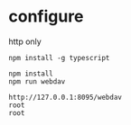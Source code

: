 # configure

http only

```
npm install -g typescript

npm install
npm run webdav

http://127.0.0.1:8095/webdav
root
root
```
